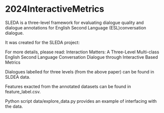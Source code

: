 # 2024InteractiveMetrics

SLEDA is a three-level framework for evaluating dialogue quality and dialogue annotations for English Second Language (ESL)conversation dialogue.

It was created for the SLEDA project:

For more details, please read: Interaction Matters: A Three-Level Multi-class English Second Language Conversation Dialogue through Interactive Based Metrics

Dialogues labelled for three levels (from the above paper) can be found in SLDEA data.

Features exacted from the annotated datasets can be found in feature_label.csv. 

Python script data/explore_data.py provides an example of interfacing with the data.
